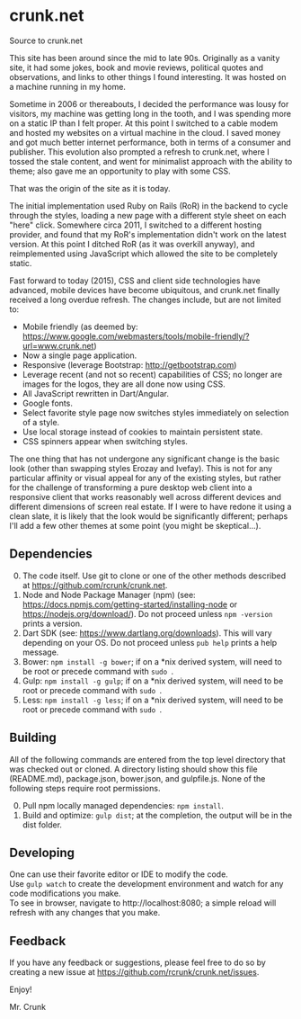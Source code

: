 crunk.net
=========

Source to crunk.net

This site has been around since the mid to late 90s. Originally as a vanity site, it had some jokes, book and movie
reviews, political quotes and observations, and links to other things I found interesting. It was hosted on a machine
running in my home.

Sometime in 2006 or thereabouts, I decided the performance was lousy for visitors, my machine was getting long
in the tooth, and I was spending more on a static IP than I felt proper. At this point I switched to a cable modem
and hosted my websites on a virtual machine in the cloud. I saved money and got much better internet performance,
both in terms of a consumer and publisher. This evolution also prompted a refresh to crunk.net, where I tossed the
stale content, and went for minimalist approach with the ability to theme; also gave me an opportunity to play with
some CSS.

That was the origin of the site as it is today.

The initial implementation used Ruby on Rails (RoR) in the backend to cycle through the styles, loading a new page with
a different style sheet on each "here" click.  Somewhere circa 2011, I switched to a different hosting provider, and
found that my RoR's implementation didn't work on the latest version. At this point I ditched RoR (as it was overkill
anyway), and reimplemented using JavaScript which allowed the site to be completely static.

Fast forward to today (2015), CSS and client side technologies have advanced, mobile devices have become ubiquitous,
and crunk.net finally received a long overdue refresh. The changes include, but are not limited to:

* Mobile friendly (as deemed by: https://www.google.com/webmasters/tools/mobile-friendly/?url=www.crunk.net)
* Now a single page application.
* Responsive (leverage Bootstrap: http://getbootstrap.com)
* Leverage recent (and not so recent) capabilities of CSS; no longer are images for the logos, they are all
done now using CSS.
* All JavaScript rewritten in Dart/Angular.
* Google fonts.
* Select favorite style page now switches styles immediately on selection of a style.
* Use local storage instead of cookies to maintain persistent state.
* CSS spinners appear when switching styles.

The one thing that has not undergone any significant change is the basic look (other than swapping styles Erozay
and Ivefay). This is not for any particular affinity or visual appeal for any of the existing styles, but rather 
for the challenge of transforming a pure desktop web client into a responsive client that works reasonably well
across different devices and different dimensions of screen real estate. If I were to have redone it using a clean
slate, it is likely that the look would be significantly different; perhaps I'll add a few other themes at some
point (you might be skeptical...).

Dependencies
------------
0. The code itself. Use git to clone or one of the other methods described at https://github.com/rcrunk/crunk.net.
0. Node and Node Package Manager (npm) (see: https://docs.npmjs.com/getting-started/installing-node 
or https://nodejs.org/download/). Do not proceed unless `npm -version` prints a version.
0. Dart SDK (see: https://www.dartlang.org/downloads). This will vary depending on your OS. Do not proceed unless
`pub help` prints a help message.
0. Bower: `npm install -g bower`; if on a *nix derived system, will need to be root or precede command with `sudo `.
0. Gulp: `npm install -g gulp`;  if on a *nix derived system, will need to be root or precede command with `sudo `.
0. Less: `npm install -g less`;  if on a *nix derived system, will need to be root or precede command with `sudo `.

Building
--------
All of the following commands are entered from the top level directory that was checked out or cloned. A directory
listing should show this file (README.md), package.json, bower.json, and gulpfile.js. 
None of the following steps require root permissions.

0. Pull npm locally managed dependencies: `npm install`.
0. Build and optimize: `gulp dist`; at the completion, the output will be in the dist folder.

Developing
----------
One can use their favorite editor or IDE to modify the code.  
Use `gulp watch` to create the development environment and watch for any code modifications you make.  
To see in browser, navigate to http://localhost:8080; a simple reload will refresh with any changes that you make.

Feedback
--------
If you have any feedback or suggestions, please feel free to do so by creating a new issue at
https://github.com/rcrunk/crunk.net/issues. 


Enjoy!

Mr. Crunk